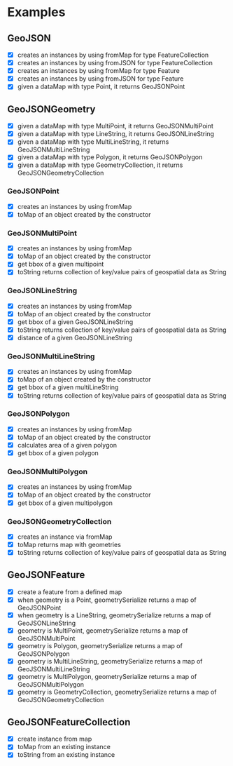 # Examples

## GeoJSON

- [x] creates an instances by using fromMap for type FeatureCollection
- [x] creates an instances by using fromJSON for type FeatureCollection
- [x] creates an instances by using fromMap for type Feature
- [x] creates an instances by using fromJSON for type Feature
- [x] given a dataMap with type Point, it returns GeoJSONPoint

## GeoJSONGeometry

- [x] given a dataMap with type MultiPoint, it returns GeoJSONMultiPoint
- [x] given a dataMap with type LineString, it returns GeoJSONLineString
- [x] given a dataMap with type MultiLineString, it returns GeoJSONMultiLineString
- [x] given a dataMap with type Polygon, it returns GeoJSONPolygon
- [x] given a dataMap with type GeometryCollection, it returns GeoJSONGeometryCollection

### GeoJSONPoint

- [x] creates an instances by using fromMap
- [x] toMap of an object created by the constructor

### GeoJSONMultiPoint

- [x] creates an instances by using fromMap
- [x] toMap of an object created by the constructor
- [x] get bbox of a given multipoint
- [x] toString returns collection of key/value pairs of geospatial data as String

### GeoJSONLineString

- [x] creates an instances by using fromMap
- [x] toMap of an object created by the constructor
- [x] get bbox of a given GeoJSONLineString
- [x] toString returns collection of key/value pairs of geospatial data as String
- [x] distance of a given GeoJSONLineString

### GeoJSONMultiLineString

- [x] creates an instances by using fromMap
- [x] toMap of an object created by the constructor
- [x] get bbox of a given multiLineString
- [x] toString returns collection of key/value pairs of geospatial data as String

### GeoJSONPolygon

- [x] creates an instances by using fromMap
- [x] toMap of an object created by the constructor
- [x] calculates area of a given polygon
- [x] get bbox of a given polygon

### GeoJSONMultiPolygon

- [x] creates an instances by using fromMap
- [x] toMap of an object created by the constructor
- [x] get bbox of a given multipolygon

### GeoJSONGeometryCollection

- [x] creates an instance via fromMap
- [x] toMap returns map with geometries
- [x] toString returns collection of key/value pairs of geospatial data as String

## GeoJSONFeature

- [x] create a feature from a defined map
- [x] when geometry is a Point, geometrySerialize returns a map of GeoJSONPoint
- [x] when geometry is a LineString, geometrySerialize returns a map of GeoJSONLineString
- [x] geometry is MultiPoint, geometrySerialize returns a map of GeoJSONMultiPoint
- [x] geometry is Polygon, geometrySerialize returns a map of GeoJSONPolygon
- [x] geometry is MultiLineString, geometrySerialize returns a map of GeoJSONMultiLineString
- [x] geometry is MultiPolygon, geometrySerialize returns a map of GeoJSONMultiPolygon
- [x] geometry is GeometryCollection, geometrySerialize returns a map of GeoJSONGeometryCollection

## GeoJSONFeatureCollection

- [x] create instance from map
- [x] toMap from an existing instance
- [x] toString from an existing instance
